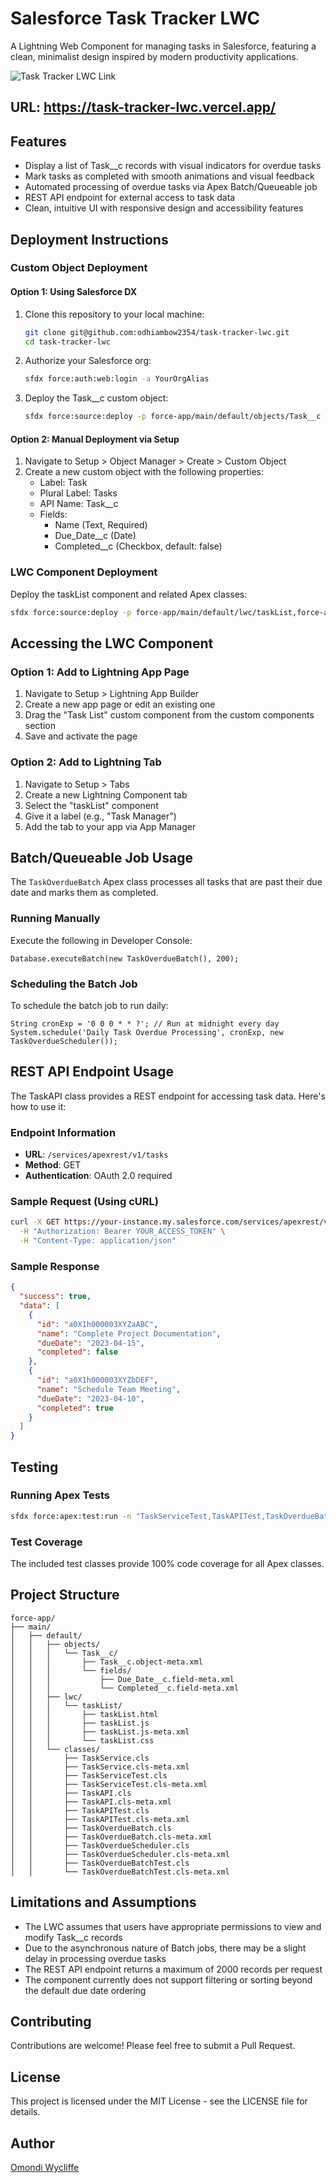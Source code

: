 
# Salesforce Task Tracker LWC

A Lightning Web Component for managing tasks in Salesforce, featuring a clean, minimalist design inspired by modern productivity applications.

![Task Tracker LWC Link](https://task-tracker-lwc.vercel.app/)
## URL: https://task-tracker-lwc.vercel.app/
## Features

- Display a list of Task__c records with visual indicators for overdue tasks
- Mark tasks as completed with smooth animations and visual feedback
- Automated processing of overdue tasks via Apex Batch/Queueable job
- REST API endpoint for external access to task data
- Clean, intuitive UI with responsive design and accessibility features

## Deployment Instructions

### Custom Object Deployment

#### Option 1: Using Salesforce DX

1. Clone this repository to your local machine:
   ```bash
   git clone git@github.com:odhiambow2354/task-tracker-lwc.git
   cd task-tracker-lwc
   ```

2. Authorize your Salesforce org:
   ```bash
   sfdx force:auth:web:login -a YourOrgAlias
   ```

3. Deploy the Task__c custom object:
   ```bash
   sfdx force:source:deploy -p force-app/main/default/objects/Task__c
   ```

#### Option 2: Manual Deployment via Setup

1. Navigate to Setup > Object Manager > Create > Custom Object
2. Create a new custom object with the following properties:
   - Label: Task
   - Plural Label: Tasks
   - API Name: Task__c
   - Fields:
     - Name (Text, Required)
     - Due_Date__c (Date)
     - Completed__c (Checkbox, default: false)

### LWC Component Deployment

Deploy the taskList component and related Apex classes:

```bash
sfdx force:source:deploy -p force-app/main/default/lwc/taskList,force-app/main/default/classes
```

## Accessing the LWC Component

### Option 1: Add to Lightning App Page

1. Navigate to Setup > Lightning App Builder
2. Create a new app page or edit an existing one
3. Drag the "Task List" custom component from the custom components section
4. Save and activate the page

### Option 2: Add to Lightning Tab

1. Navigate to Setup > Tabs
2. Create a new Lightning Component tab
3. Select the "taskList" component
4. Give it a label (e.g., "Task Manager")
5. Add the tab to your app via App Manager

## Batch/Queueable Job Usage

The `TaskOverdueBatch` Apex class processes all tasks that are past their due date and marks them as completed.

### Running Manually

Execute the following in Developer Console:

```apex
Database.executeBatch(new TaskOverdueBatch(), 200);
```

### Scheduling the Batch Job

To schedule the batch job to run daily:

```apex
String cronExp = '0 0 0 * * ?'; // Run at midnight every day
System.schedule('Daily Task Overdue Processing', cronExp, new TaskOverdueScheduler());
```

## REST API Endpoint Usage

The TaskAPI class provides a REST endpoint for accessing task data. Here's how to use it:

### Endpoint Information

- **URL**: `/services/apexrest/v1/tasks`
- **Method**: GET
- **Authentication**: OAuth 2.0 required

### Sample Request (Using cURL)

```bash
curl -X GET https://your-instance.my.salesforce.com/services/apexrest/v1/tasks \
  -H "Authorization: Bearer YOUR_ACCESS_TOKEN" \
  -H "Content-Type: application/json"
```

### Sample Response

```json
{
  "success": true,
  "data": [
    {
      "id": "a0X1h000003XYZaABC",
      "name": "Complete Project Documentation",
      "dueDate": "2023-04-15",
      "completed": false
    },
    {
      "id": "a0X1h000003XYZbDEF",
      "name": "Schedule Team Meeting",
      "dueDate": "2023-04-10",
      "completed": true
    }
  ]
}
```

## Testing

### Running Apex Tests

```bash
sfdx force:apex:test:run -n "TaskServiceTest,TaskAPITest,TaskOverdueBatchTest" -r human
```

### Test Coverage

The included test classes provide 100% code coverage for all Apex classes.

## Project Structure

```
force-app/
├── main/
│   ├── default/
│   │   ├── objects/
│   │   │   └── Task__c/
│   │   │       ├── Task__c.object-meta.xml
│   │   │       └── fields/
│   │   │           ├── Due_Date__c.field-meta.xml
│   │   │           └── Completed__c.field-meta.xml
│   │   ├── lwc/
│   │   │   └── taskList/
│   │   │       ├── taskList.html
│   │   │       ├── taskList.js
│   │   │       ├── taskList.js-meta.xml
│   │   │       └── taskList.css
│   │   └── classes/
│   │       ├── TaskService.cls
│   │       ├── TaskService.cls-meta.xml
│   │       ├── TaskServiceTest.cls
│   │       ├── TaskServiceTest.cls-meta.xml
│   │       ├── TaskAPI.cls
│   │       ├── TaskAPI.cls-meta.xml
│   │       ├── TaskAPITest.cls
│   │       ├── TaskAPITest.cls-meta.xml
│   │       ├── TaskOverdueBatch.cls
│   │       ├── TaskOverdueBatch.cls-meta.xml
│   │       ├── TaskOverdueScheduler.cls
│   │       ├── TaskOverdueScheduler.cls-meta.xml
│   │       ├── TaskOverdueBatchTest.cls
│   │       └── TaskOverdueBatchTest.cls-meta.xml
```

## Limitations and Assumptions

- The LWC assumes that users have appropriate permissions to view and modify Task__c records
- Due to the asynchronous nature of Batch jobs, there may be a slight delay in processing overdue tasks
- The REST API endpoint returns a maximum of 2000 records per request
- The component currently does not support filtering or sorting beyond the default due date ordering

## Contributing

Contributions are welcome! Please feel free to submit a Pull Request.

## License

This project is licensed under the MIT License - see the LICENSE file for details.

## Author

[Omondi Wycliffe](mailto:iamwycliffedev.com)
